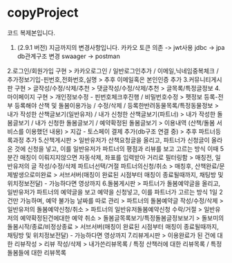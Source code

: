 # copyProject

코드 복제본입니다.

1. (2.9.1 버전) 지금까지의 변경사항입니다.
카카오 토큰 의존 -> jwt사용
jdbc -> jpa
db관계구조 변경
swaager -> postman

2.로그인/회원가입 구현 
    > 카카오로그인 / 일반로그인추가 / 이메일,닉네임중복체크 / 추가정보기입-핀번호,전화번호,실명
    > 추후 이메일혹은 본인인증 추가
3.커뮤니티게시판 구현
    > 글작성/수정/삭제/추천 
    > 댓글작성/수정/삭제/추천
    > 글목록/특정글정보
4.마이페이지 구현
    > 개인정보수정 - 핀번호체크후진행 / 비밀번호수정
    > 펫정보 등록-전부 등록해야 산책 및 돌봄이용가능 / 수정/삭제 / 등록한반려동물목록/특정동물정보
    > 내가 작성한 산책글보기(일반유저) / 내가 신청한 산책글보기(파트너)
    > 내가 작성한 돌봄글보기 / 내가 신청한 돌봄글보기 / 예약확정된 돌봄글보기
    > 이용내역 (산책/돌봄 서비스를 이용했던 내용)
    > 지갑 - 토스페이 결제 추가(db구조 연결 중)
    > 추후 파트너등록과정 추가
5.산책게시판
    > 일반유저가 산책요청글을 올리고, 파트너가 신청글이 올라온 것에 신청을 넣고, 이를 일반유저가 파트너의 평점과 리뷰를 보고 고르는 방식
      이때 5분간 매칭이 이뤄지지않으면 자동삭제, 좌표를 입력받아 거리로 필터링함
    > 매칭전, 일반유저의 글 작성/수정/삭제  파트너선택/거절  파트너의신청/취소
    > 매칭후, 산책완료/문제발생으로미완료
    > 서브서버(매칭이 완료된 시점부터 매칭이 종료될때까지, 채팅방 및 위치정보전달) - 가능하다면 영상까지
6.돌봄게시판
    > 파트너가 돌봄예약글을 올리고, 일반유저가 파트너의 예약글을 보고 예약을 신청넣고, 이를 파트너가 고르는 방식
      1일 2건만 가능하며, 예약 불가능 날짜를 따로 관리
    > 파트너의 돌봄예약글 작성/수정/삭제
    > 일반유저의 돌봄예약신청/취소
    > 파트너의 일반유저돌봄예약신청 수락/거절
    > 일반유저의 예약확정된건에대한 예약 취소
    > 돌봄글목록보기/특정돌봄글정보보기
    > 돌보미의 돌봄시작/종료/비정상종료
    > 서브서버(매칭이 완료된 시점부터 매칭이 종료될때까지, 채팅방 및 위치정보전달) - 가능하다면 영상까지
7.리뷰게시판
    > 이용완료가 된 건에 대한 리뷰작성
    > 리뷰 작성/삭제 
    > 내가쓴리뷰목록 / 특정 산책러에 대한 리뷰목록 / 특정 돌봄들에 대한 리뷰목록
